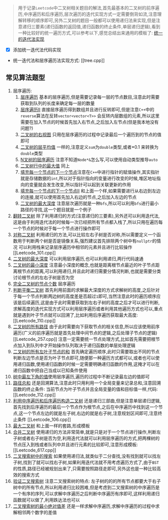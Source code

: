 > 用于记录`Leetcode`中二叉树相关题目的解法,首先最基本的二叉树的前序遍历,中序遍历和后序遍历,层次遍历的迭代实现方式一定需要倒背如流,注意理解转移的顺序即可,另外二叉树的题目一般都可以使用递归法来实现,但是注意递归三要素(递归函数的返回值,递归函数的终止条件,单层递归逻辑),看到一种比较好的统一遍历方式,可以参考以下,感觉总结出来通用的模板了: [统一的迭代法实现](https://www.programmercarl.com/%E4%BA%8C%E5%8F%89%E6%A0%91%E7%9A%84%E7%BB%9F%E4%B8%80%E8%BF%AD%E4%BB%A3%E6%B3%95.html#%E6%80%9D%E8%B7%AF)

- [x] 添加统一迭代法代码实现 
- 统一迭代法和层序遍历法实现方式: [[tree.cpp]]
## 常见算法题型
1. 层序遍历:
	1. [层序遍历](https://leetcode.cn/problems/binary-tree-level-order-traversal/description/) 基本的层序遍历,但是需要记录每一层的节点数目,注意此时需要获取到队列的长度来确定每一层的数量
	2. [层序遍历II](https://leetcode.cn/problems/binary-tree-level-order-traversal-ii/) 直接层序遍历得到数组并且进行反转即可,但是注意`C++`中的`reverse`算法在反转`vector<vector<T>>` 会反转内层数组的元素,所以这里需要在加入节点的时候首先加入右节点,之后加入左节点(但是我本地没有问题?)
	3. [二叉树的右视图](https://leetcode.cn/problems/binary-tree-right-side-view/description/) 只用在层序遍历的过程中记录最后一个遍历到的节点的值即可
	4. [二叉树的层平均值](https://leetcode.cn/problems/average-of-levels-in-binary-tree/description/) 一样的,注意定义`sum`为`double`类型,或者$*0.1$ 来转换为`double`类型
	5. [N叉树的层序遍历](https://leetcode.cn/problems/n-ary-tree-level-order-traversal/description/) 注意不知道`Node*&`怎么写,可以使用自动类型推导`auto`
	6. [二叉树行中的最大值](https://leetcode.cn/problems/find-largest-value-in-each-tree-row/submissions/574879196/) 同上
	7. [填充每一个节点的下一个节点](https://leetcode.cn/problems/populating-next-right-pointers-in-each-node/submissions/574881321/)注意在`C++`中进行指针的赋值操作,其实指针就是存储数据的`int`,所以对于指针指向的变量进行改变的时候,堆区地址指向的变量就会发生改变,所以指针可以起到关联更新的作用
	8. [填充每一个节点的下一个节点II](https://leetcode.cn/problems/populating-next-right-pointers-in-each-node-ii/)  和上面一个样,如果需要进行从右边到左边的连接,就可以使用首先加入右边的节点,之后加入左边的节点
	9. [二叉树的最大深度](https://leetcode.cn/problems/maximum-depth-of-binary-tree/submissions/574885084/) 注意层次遍历就是一种`bfs`,所以可以利用`bfs`进行最小路径的寻找,这一个题目就是一个例子
2. [翻转二叉树](https://leetcode.cn/problems/invert-binary-tree/) 除了利用递归的方式(注意递归的三要素),另外还可以利用迭代法,这是由于利用迭代法的时候每一次已经把所有节点都入栈了,所以只用在遍历每一个节点的时候对于每一个节点进行操作即可
3. [对称二叉树](https://leetcode.cn/problems/symmetric-tree/description/) 利用递归的方法,可以比较左右子树是否对称,所以需要定义一个函数用于判断两个树是否是镜像关系,强烈建议首先排除两个树中有`nullptr`的情况 可以利用栈来记录层序遍历中相邻的元素并且进行比较操作 [[Leetcode_101.cpp]]
4. [二叉树的最大深度](https://leetcode.cn/problems/maximum-depth-of-binary-tree/submissions/575110889/) 可以利用层序遍历,也可以利用递归,两行代码速通
5. [二叉树的最小深度](https://leetcode.cn/problems/minimum-depth-of-binary-tree/) 注意最小深度的概念,也就是距离根节点最近的叶子节点距离根节点的距离,可以利用递归,并且此时递归需要分情况判断,也就是需要分类讨论根节点的左右子树是否为空
6. [完全二叉树的节点个数](https://leetcode.cn/problems/count-complete-tree-nodes/description/) 层序遍历
7. [判断平衡二叉树](https://leetcode.cn/problems/balanced-binary-tree/description/) 首先利用前面的求解最大深度的方式求解树的高度,之后针对于每一个节点判断两边树的高度差是否超过`1`即可,当然注意此时的遍历顺序应该是后续遍历,这是由于此时需要获取到左右子树的高度之后才可以进行判断,求解高度的迭代实现方式可以利用层序遍历或者利用其他遍历方式也可以,重点就是遇到叶子节点就可以回溯了,比如利用后序遍历获取最大高度:  [[Leetcode_110.cpp]]
8. [二叉树的所有路径](https://leetcode.cn/problems/binary-tree-paths/) 由于此时需要向下获取节点的相关信息,所以应该使用前序遍历(广义的前序遍历就是首先处理中间节点的逻辑,之后处理子节点的逻辑)  [[Leetcode_257.cpp]] 注意一定需要统一节点处理方式,比如首先需要把根节点加入到队列中才开始操作队列取决于递归函数的单层处理逻辑
9. [二叉树的所有左叶子节点的和](https://leetcode.cn/problems/sum-of-left-leaves/submissions/575337508/) 首先确定遍历顺序,此时只需要取出不同的节点判断左边节点是否为叶子节点即可,随便那一种遍历方式都可以,或者也可以使用递归函数,使用递归函数的时候一定需要明确递归函数的作用,这掩才可以在递归函数中把自己当成以已知条件使用
10. [树中最左下角的值](https://leetcode.cn/problems/find-bottom-left-tree-value/description/)使用层序遍历,遍历的过程中不断记录最左边的值即可
11. [路径总和](https://leetcode.cn/problems/path-sum/description/) 还是回溯算法,注意此时只用利用一个全局变量来记录总和,注意回溯函数的终止条件: 当前节点为叶子节点并且全局变量的值和目标值一样,代码:[[Leetcode_112.cpp]] 
12. [利用中序遍历和后序遍历构造二叉树](https://leetcode.cn/problems/construct-binary-tree-from-inorder-and-postorder-traversal/description/) 还是递归三部曲,但是注意单层递归逻辑,首先找到后序遍历的最后一个节点作为根节点,之后在中序遍历中找到这一个节点,这一个节点左边的就是左子树,右边的就是右子树,注意规划区间即可,注意终止条件  [[Leetcode_106.cpp]]
13. [最大二叉树](https://leetcode.cn/problems/maximum-binary-tree/description/) 和上面一样的套路,形成模板 
14. [合并二叉树](https://leetcode.cn/problems/merge-two-binary-trees/description/) 使用递归的方法非常简单,就是只是对于一个节点进行操作,判断左子树或者右子树是否为空,利用迭代法就可以利用层序遍历的方式,把两棵树的节点压入到栈或者队列中并且进行元素的比较即可,注意形成模板: [[Leetcode_617.cpp]] 
15. [二叉搜索树中的搜索](https://leetcode.cn/problems/search-in-a-binary-search-tree/description/) 如果使用递归法,就类似于二分查找,没有找到就可以找左子树,找到了就可以找右子树,如果利用迭代法就不用考虑遍历方式了,由于`BST`的性质,路径已经被规划出来了,只需要按照路径走即可,另外这也是一种比较高效的搜索方式
16. [验证二叉搜索树](https://leetcode.cn/problems/search-in-a-binary-search-tree/description/)  注意二叉搜索树的特点: 左子树的的的所有节点都要大于右子树中的所有节点,所以利用递归比较困难,但是考虑到二叉搜索树的中序遍历是一个有序的序列,可以求解中序遍历之后判断中序遍历有序即可,这样利用递归函数就可以做了,利用跌达法也可以
17. [二叉搜索树的最小绝对值差](https://leetcode.cn/problems/minimum-absolute-difference-in-bst/submissions/575556597/) 还是一样求解中序遍历,求解中序遍历的过程中求解相邻两个数字的差值